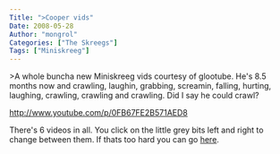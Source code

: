 ```yaml
---
Title: ">Cooper vids"
Date: 2008-05-28
Author: "mongrol"
Categories: ["The Skreegs"]
Tags: ["Miniskreeg"]
---
```


\>A whole buncha new Miniskreeg vids courtesy of glootube. He's 8.5
months now and crawling, laughin, grabbing, screamin, falling, hurting,
laughing, crawling, crawling and crawling. Did I say he could crawl?

<http://www.youtube.com/p/0FB67FE2B571AED8>

There's 6 videos in all. You click on the little grey bits left and
right to change between them. If thats too hard you can go [here][].

  [here]: http://www.youtube.com/view_play_list?p=0FB67FE2B571AED8
